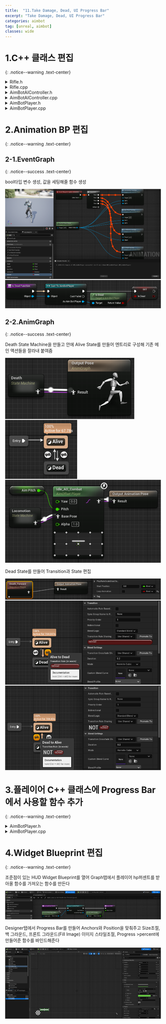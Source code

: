 ```yaml
---
title:  "11.Take Damage, Dead, UI Progress Bar"
excerpt: "Take Damage, Dead, UI Progress Bar"
categories: aimbot
tag: [unreal, aimbot]
classes: wide
---
```


# 1.C++ 클래스 편집
{: .notice--warning .text-center}

<details>
<summary>Rifle.h</summary>
<div markdown="1">

```cpp
private:
	UPROPERTY(EditAnywhere)
	float Damage = 10;
```

</div>
</details>

<details>
<summary>Rifle.cpp</summary>
<div markdown="1">

```cpp
void ARifle::PullTrigger()
{
	UGameplayStatics::SpawnEmitterAttached(MuzzleEffect, Mesh, TEXT("Muzzle"));
	UGameplayStatics::SpawnSoundAttached(MuzzleSound, Mesh, TEXT("Muzzle"));

	FHitResult Hit;
	FVector ShotDirection;
	bool bSuccess = LineTrace(Hit, ShotDirection);
	if (bSuccess)
	{
		UGameplayStatics::SpawnEmitterAtLocation(GetWorld(), ImpactEffect, Hit.Location, ShotDirection.Rotation());
		UGameplayStatics::PlaySoundAtLocation(GetWorld(), ImpactSound, Hit.Location);

		AActor* HitActor = Hit.GetActor();
		if (HitActor != nullptr)
		{
			FPointDamageEvent DamageEvent(Damage, Hit, ShotDirection, nullptr);
			AController* OwnerController = GetOwnerController();
			HitActor->TakeDamage(Damage, DamageEvent, OwnerController, this);
		}
	}
}
```

</div>
</details>

<details>
<summary>AimBotAIController.h</summary>
<div markdown="1">

```cpp
public:
	bool IsDead() const;
```

</div>
</details>

<details>
<summary>AimBotAIController.cpp</summary>
<div markdown="1">

```cpp
#include "AimBotPlayer.h"

bool AAimBotAIController::IsDead() const
{
    AAimBotPlayer* ControlledCharacter = Cast<AAimBotPlayer>(GetPawn());
    if (ControlledCharacter != nullptr)
    {
        return ControlledCharacter->IsDead();
    }

    return true;
}
```

</div>
</details>

<details>
<summary>AimBotPlayer.h</summary>
<div markdown="1">

```cpp
public:
	UFUNCTION(BlueprintPure)
	bool IsDead() const;

	virtual float TakeDamage(float DamageAmount, struct FDamageEvent const& DamageEvent, class AController* EventInstigator, AActor* DamageCauser) override;

private:
	UPROPERTY(EditDefaultsOnly)
	float MaxHealth = 100;
	UPROPERTY(VisibleAnywhere)
	float Health;
```

</div>
</details>

<details>
<summary>AimBotPlayer.cpp</summary>
<div markdown="1">

```cpp
#include "Components/CapsuleComponent.h"

void AAimBotPlayer::BeginPlay()
{
	Super::BeginPlay();

	Health = MaxHealth;

	GetMesh()->HideBoneByName(TEXT("weapon_r"), EPhysBodyOp::PBO_None);
	Rifle = GetWorld()->SpawnActor<ARifle>(RifleClass);
	Rifle->AttachToComponent(GetMesh(), FAttachmentTransformRules::KeepRelativeTransform, TEXT("weapon_rSocket"));
	Rifle->SetOwner(this);
}

bool AAimBotPlayer::IsDead() const
{
	return Health <= 0;
}

float AAimBotPlayer::TakeDamage(float DamageAmount, struct FDamageEvent const& DamageEvent, class AController* EventInstigator, AActor* DamageCauser)
{
	float DamageToApply = Super::TakeDamage(DamageAmount, DamageEvent, EventInstigator, DamageCauser);
	DamageToApply = FMath::Min(Health, DamageToApply);
	Health -= DamageToApply;

	if (IsDead())
	{
		DetachFromControllerPendingDestroy();
		GetCapsuleComponent()->SetCollisionEnabled(ECollisionEnabled::NoCollision);
	}

	return DamageToApply;
}
```

</div>
</details>

# 2.Animation BP 편집
{: .notice--warning .text-center}

## 2-1.EventGraph
{: .notice--success .text-center}

bool타입 변수 생성, 값을 세팅해줄 함수 생성

<img src="/img/unreal/aimbot/11_dead/EventGraph.png"/>

<img src="/img/unreal/aimbot/11_dead/EventGraphIsDead.png"/>

## 2-2.AnimGraph
{: .notice--success .text-center}

Death State Machine을 만들고 안에 Alive State를 만들어 엔트리로 구성해 기존 메인 액션들을 잘라내 붙여줌

<img src="/img/unreal/aimbot/11_dead/AnimGraph.png"/>

<img src="/img/unreal/aimbot/11_dead/AnimGraphDeathSM.png"/>

<img src="/img/unreal/aimbot/11_dead/AnimGraphAliveState.png"/>

Dead State를 만들어 Transition과 State 편집

<img src="/img/unreal/aimbot/11_dead/AnimGraphDeadState.png"/>

<img src="/img/unreal/aimbot/11_dead/AnimGraphAtoD.png"/>

<img src="/img/unreal/aimbot/11_dead/AnimGraphDtoA.png"/>

# 3.플레이어 C++ 클래스에 Progress Bar에서 사용할 함수 추가
{: .notice--warning .text-center}

<details>
<summary>AimBotPlayer.h</summary>
<div markdown="1">

```cpp
public:
	UFUNCTION(BlueprintPure)
	float GetHealthPercent() const;
```

</div>
</details>

<details>
<summary>AimBotPlayer.cpp</summary>
<div markdown="1">

```cpp
float AAimBotPlayer::GetHealthPercent() const
{
	return Health / MaxHealth;
}
```

</div>
</details>

# 4.Widget Blueprint 편집
{: .notice--warning .text-center}

조준점이 있는 HUD Widget Blueprint를 열어 Graph탭에서 플레이어 hp퍼센트를 받아올 함수를 가져오는 함수를 만든다

<img src="/img/unreal/aimbot/11_dead/HUDGraph.png"/>

Designer탭에서 Progress Bar를 만들어 Anchors와 Position을 맞춰주고 Size조절, 백 그라운드, 프론트 그라운드(Fill Image) 이미지 스타일조절, Progress >percent에 만들어준 함수를 바인드해준다

<img src="/img/unreal/aimbot/11_dead/HUDDesigner.png"/>